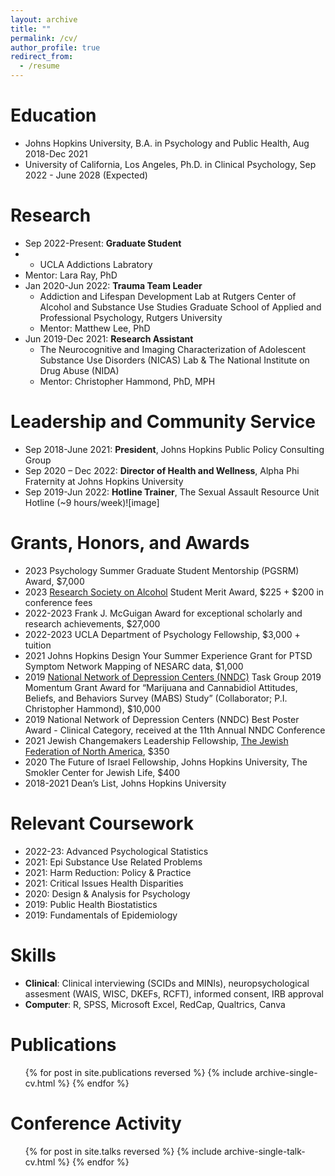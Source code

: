 ```yaml
---
layout: archive
title: ""
permalink: /cv/
author_profile: true
redirect_from:
  - /resume
---
```


# Education

* Johns Hopkins University, B.A. in Psychology and Public Health, Aug 2018-Dec 2021
* University of California, Los Angeles, Ph.D. in Clinical Psychology, Sep 2022 - June 2028 (Expected)

# Research
* Sep 2022-Present: <b>Graduate Student</b>
*   * UCLA Addictions Labratory
  * Mentor: Lara Ray, PhD
* Jan 2020-Jun 2022: <b>Trauma Team Leader</b>
  * Addiction and Lifespan Development Lab at Rutgers Center of Alcohol and Substance Use Studies 
Graduate School of Applied and Professional Psychology, Rutgers University
  * Mentor: Matthew Lee, PhD
* Jun 2019-Dec 2021: <b>Research Assistant</b>
  * The Neurocognitive and Imaging Characterization of Adolescent Substance Use Disorders (NICAS) Lab & The National Institute on Drug Abuse (NIDA)
  * Mentor: Christopher Hammond, PhD, MPH

# Leadership and Community Service

* Sep 2018-June 2021: <b>President</b>, Johns Hopkins Public Policy Consulting Group
* Sep 2020 – Dec 2022: <b>Director of Health and Wellness</b>, Alpha Phi Fraternity at Johns Hopkins University
* Sep 2019-Jun 2022: <b>Hotline Trainer</b>, The Sexual Assault Resource Unit Hotline (~9 hours/week)![image]

# Grants, Honors, and Awards
* 2023	Psychology Summer Graduate Student Mentorship (PGSRM) Award, $7,000
* 2023	[Research Society on Alcohol](https://researchsocietyonalcohol.org/) Student Merit Award, $225 + $200 in conference fees 
* 2022-2023	Frank J. McGuigan Award for exceptional scholarly and research achievements, $27,000 
* 2022-2023	UCLA Department of Psychology Fellowship, $3,000 + tuition
* 2021	Johns Hopkins Design Your Summer Experience Grant for PTSD Symptom Network Mapping of NESARC data, $1,000
* 2019	[National Network of Depression Centers (NNDC)](https://nndc.org/) Task Group 2019 Momentum Grant Award for “Marijuana and Cannabidiol Attitudes, Beliefs, and Behaviors Survey (MABS) Study” (Collaborator; P.I. Christopher Hammond), $10,000 
* 2019	National Network of Depression Centers (NNDC) Best Poster Award - Clinical Category, received at the 11th Annual NNDC Conference
* 2021	Jewish Changemakers Leadership Fellowship, [The Jewish Federation of North America](https://www.jewishfederations.org/), $350
* 2020	The Future of Israel Fellowship, Johns Hopkins University, The Smokler Center for Jewish Life, $400
* 2018-2021	Dean’s List, Johns Hopkins University

# Relevant Coursework

* 2022-23: Advanced Psychological Statistics
* 2021: Epi Substance Use Related Problems
* 2021: Harm Reduction: Policy & Practice
* 2021: Critical Issues Health Disparities
* 2020: Design & Analysis for Psychology
* 2019: Public Health Biostatistics
* 2019: Fundamentals of Epidemiology


# Skills

* **Clinical**: Clinical interviewing (SCIDs and MINIs), neuropsychological assesment (WAIS, WISC, DKEFs, RCFT), informed consent, IRB approval
* **Computer**: R, SPSS, Microsoft Excel, RedCap, Qualtrics, Canva

# Publications

  <ul>{% for post in site.publications reversed %}
    {% include archive-single-cv.html %}
  {% endfor %}</ul>
  
# Conference Activity

  <ul>{% for post in site.talks reversed %}
    {% include archive-single-talk-cv.html %}
  {% endfor %}</ul>
